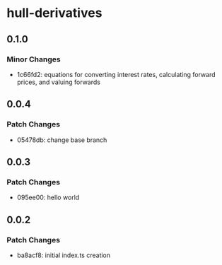 # hull-derivatives

## 0.1.0

### Minor Changes

- 1c66fd2: equations for converting interest rates, calculating forward prices, and valuing forwards

## 0.0.4

### Patch Changes

- 05478db: change base branch

## 0.0.3

### Patch Changes

- 095ee00: hello world

## 0.0.2

### Patch Changes

- ba8acf8: initial index.ts creation
